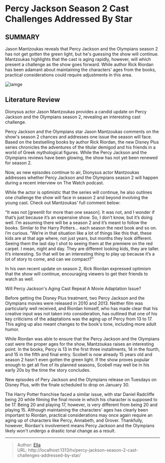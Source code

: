 # Percy Jackson Season 2 Cast Challenges Addressed By Star


## SUMMARY 



  Jason Mantzoukas reveals that Percy Jackson and the Olympians season 2 has not get gotten the green light, but he&#39;s guessing the show will continue.   Mantzoukas highlights that the cast is aging rapidly, however, will which present a challenge as the show goes forward.   While author Rick Riordan has been adamant about maintaining the characters&#39; ages from the books, practical considerations could require adjustments in this area.  

![iamge](https://static1.srcdn.com/wordpress/wp-content/uploads/2024/01/jason-mantzoukas-as-dionysus-juxtaposed-with-walker-scobell-as-percy-jackson-in-percy-jackson-and-the-olympians.jpg)

## Literature Review
Dionysus actor Jason Mantzoukas provides a candid update on Percy Jackson and the Olympians season 2, revealing an interesting cast challenge.




Percy Jackson and the Olympians star Jason Mantzoukas comments on the show&#39;s season 2 chances and addresses one issue the season will face. Based on the bestselling books by author Rick Riordan, the new Disney Plus series chronicles the adventures of the titular demigod and his friends in a world of Greek mythological figures. While the Percy Jackson and the Olympians reviews have been glowing, the show has not yet been renewed for season 2.




Now, as new episodes continue to air, Dionysus actor Mantzoukas addresses whether Percy Jackson and the Olympians season 2 will happen during a recent interview on The Watch podcast. 


 

While the actor is optimistic that the series will continue, he also outlines one challenge the show will face in season 2 and beyond involving the young cast. Check out Mantzoukas&#39; full comment below:


“It was not [greenlit for more than one season]. It was not, and I wonder if that’s just because it’s an expensive show. So, I don’t know, but it’s doing well. I’m assuming there will be a season 2 and it’s meant to follow the books. Similar to the Harry Potters… each season the next book and so on. I’m curious. 
“We’re in that situation like a lot of things like this that, these kids are at that age where, not just years, but months they look different. Seeing them the last day I shot to seeing them at the premiere on the red carpet. I mean, night and day. They are different looking kids, they are taller. It’s interesting. So that will be an interesting thing to play up because it’s a lot of story to come, and can we compact?”







In his own recent update on season 2, Rick Riordan expressed optimism that the show will continue, encouraging viewers to get their friends to watch as well.




  


 Will Percy Jackson&#39;s Aging Cast Repeat A Movie Adaptation Issue? 
          

Before getting the Disney Plus treatment, two Percy Jackson and the Olympians movies were released in 2010 and 2013. Neither film was particularly well received, and Riordan himself, who has made clear that his creative input was not taken into consideration, has outlined that one of his key criticisms of the adaptations was the aging up of Percy from 13 to 17. This aging up also meant changes to the book&#39;s tone, including more adult humor.




While Riordan was able to ensure that the Percy Jackson and the Olympians cast were the proper ages for the show, Mantzoukas raises an interesting point. In the books, Percy is 13 in the first three installments, 14 in the fourth, and 15 in the fifth and final entry. Scobell is now already 15 years old and season 2 hasn&#39;t even gotten the green light. If the show proves popular enough to get all five of its planned seasons, Scobell may well be in his early 20s by the time the story concludes.



New episodes of Pery Jackson and the Olympians release on Tuesdays on Disney Plus, with the finale scheduled to drop on January 30.




The Harry Potter franchise faced a similar issue, with star Daniel Radcliffe being 20 while filming the final movie in which his character is supposed to be 17. Being 20 and playing 17, however, is very different from being 20 and playing 15. Although maintaining the characters&#39; ages has clearly been important to Riordan, practical considerations may once again require an aging up of characters like Percy, Annabeth, and Grover. Thankfully, however, Riordan&#39;s involvement means Percy Jackson and the Olympians likely won&#39;t undergo a drastic tonal change as a result.






---

> Author: [Ella](https://instagram.hk.cn/)  
> URL: http://localhost:1313/tv/percy-jackson-season-2-cast-challenges-addressed-by-star/  

